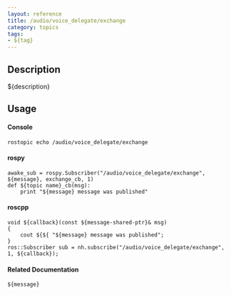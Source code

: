 ```yaml
---
layout: reference
title: /audio/voice_delegate/exchange
category: topics
tags: 
- ${tag}
---
```


## Description
${description}

## Usage
#### Console
```
rostopic echo /audio/voice_delegate/exchange
```

#### rospy
```
awake_sub = rospy.Subscriber("/audio/voice_delegate/exchange", ${message}, exchange_cb, 1)
def ${topic name}_cb(msg):
    print "${message} message was published"
```

#### roscpp
```
void ${callback}(const ${message-shared-ptr}& msg)
{
    cout ${${ "${message} message was published";
}
ros::Subscriber sub = nh.subscribe("/audio/voice_delegate/exchange", 1, ${callback});
```

#### Related Documentation
``${message}``  